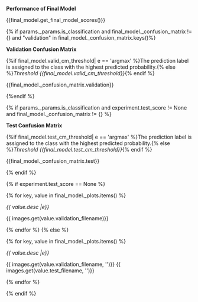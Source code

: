 **Performance of Final Model**

{{final_model.get_final_model_scores()}}

{% if params._params.is_classification and final_model._confusion_matrix != {} and "validation" in final_model._confusion_matrix.keys()%}

**Validation Confusion Matrix**

{%if final_model.valid_cm_threshold| e == 'argmax' %}The prediction label is assigned to the class with the highest predicted probability.{% else %}*Threshold {{final_model.valid_cm_threshold}}*{% endif %}

{{final_model._confusion_matrix.validation}}

{%endif %} 

{% if params._params.is_classification and experiment.test_score != None  and final_model._confusion_matrix != {} %} 

**Test Confusion Matrix**

{%if final_model.test_cm_threshold| e == 'argmax' %}The prediction label is assigned to the class with the highest predicted probability.{% else %}*Threshold {{final_model.test_cm_threshold}}*{% endif %}

{{final_model._confusion_matrix.test}}

{% endif %} 

{% if experiment.test_score == None %}

{% for key, value in final_model._plots.items() %}

*{{ value.desc |e}}*

{{ images.get(value.validation_filename)}}


{% endfor %} {% else %} 

{% for key, value in final_model._plots.items() %}

*{{ value.desc |e}}*

{{ images.get(value.validation_filename, '')}}
{{ images.get(value.test_filename, '')}}

{% endfor %} 

{% endif %}

